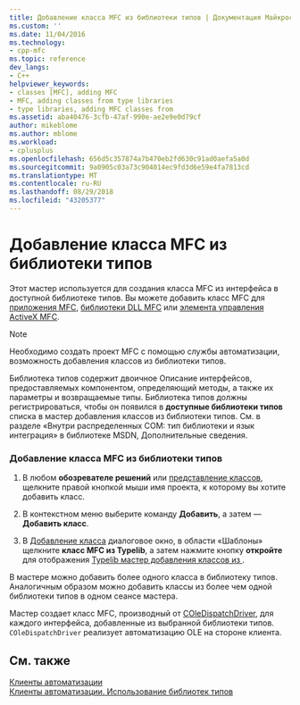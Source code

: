 ```yaml
---
title: Добавление класса MFC из библиотеки типов | Документация Майкрософт
ms.custom: ''
ms.date: 11/04/2016
ms.technology:
- cpp-mfc
ms.topic: reference
dev_langs:
- C++
helpviewer_keywords:
- classes [MFC], adding MFC
- MFC, adding classes from type libraries
- type libraries, adding MFC classes from
ms.assetid: aba40476-3cfb-47af-990e-ae2e9e0d79cf
author: mikeblome
ms.author: mblome
ms.workload:
- cplusplus
ms.openlocfilehash: 656d5c357874a7b470eb2fd630c91ad0aefa5a0d
ms.sourcegitcommit: 9a0905c03a73c904014ec9fd3d6e59e4fa7813cd
ms.translationtype: MT
ms.contentlocale: ru-RU
ms.lasthandoff: 08/29/2018
ms.locfileid: "43205377"
---
```

# <a name="adding-an-mfc-class-from-a-type-library"></a>Добавление класса MFC из библиотеки типов
Этот мастер используется для создания класса MFC из интерфейса в доступной библиотеке типов. Вы можете добавить класс MFC для [приложения MFC](../../mfc/reference/creating-an-mfc-application.md), [библиотеки DLL MFC](../../mfc/reference/creating-an-mfc-dll-project.md) или [элемента управления ActiveX MFC](../../mfc/reference/creating-an-mfc-activex-control.md).  
  
> [!NOTE]
>  Необходимо создать проект MFC с помощью службы автоматизации, возможность добавления классов из библиотеки типов.  
  
 Библиотека типов содержит двоичное Описание интерфейсов, предоставляемых компонентом, определяющий методы, а также их параметры и возвращаемые типы. Библиотека типов должны регистрироваться, чтобы он появился в **доступные библиотеки типов** списка в мастер добавления классов из библиотеки типов. См. в разделе «Внутри распределенных COM: тип библиотеки и язык интеграция» в библиотеке MSDN, Дополнительные сведения.  
  
### <a name="to-add-an-mfc-class-from-a-type-library"></a>Добавление класса MFC из библиотеки типов  
  
1.  В любом **обозревателе решений** или [представление классов](https://msdn.microsoft.com/8d7430a9-3e33-454c-a9e1-a85e3d2db925), щелкните правой кнопкой мыши имя проекта, к которому вы хотите добавить класс.  
  
2.  В контекстном меню выберите команду **Добавить**, а затем — **Добавить класс**.  
  
3.  В [Добавление класса](../../ide/add-class-dialog-box.md) диалоговое окно, в области «Шаблоны» щелкните **класс MFC из Typelib**, а затем нажмите кнопку **откройте** для отображения [Typelib мастер добавления классов из ](../../mfc/reference/add-class-from-typelib-wizard.md).  
  
 В мастере можно добавить более одного класса в библиотеку типов. Аналогичным образом можно добавить классы из более чем одной библиотеки типов в одном сеансе мастера.  
  
 Мастер создает класс MFC, производный от [COleDispatchDriver](../../mfc/reference/coledispatchdriver-class.md), для каждого интерфейса, добавленные из выбранной библиотеки типов. `COleDispatchDriver` реализует автоматизацию OLE на стороне клиента.  
  
## <a name="see-also"></a>См. также  
 [Клиенты автоматизации](../../mfc/automation-clients.md)   
 [Клиенты автоматизации. Использование библиотек типов](../../mfc/automation-clients-using-type-libraries.md)

